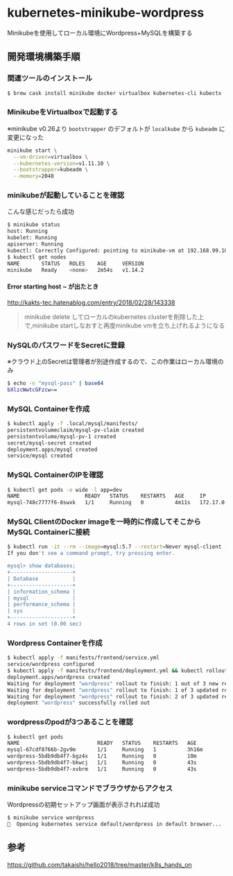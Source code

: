 # kubernetes-minikube-wordpress
Minikubeを使用してローカル環境にWordpress+MySQLを構築する

## 開発環境構築手順

### 関連ツールのインストール
```bash
$ brew cask install minikube docker virtualbox kubernetes-cli kubectx
```

### MinikubeをVirtualboxで起動する
※minikube v0.26より `bootstrapper` のデフォルトが `localkube` から `kubeadm` に変更になった
```bash
minikube start \
  --vm-driver=virtualbox \
  --kubernetes-version=v1.11.10 \
  --bootstrapper=kubeadm \
  --memory=2048
```

### minikubeが起動していることを確認
こんな感じだったら成功
```bash
$ minikube status
host: Running
kubelet: Running
apiserver: Running
kubectl: Correctly Configured: pointing to minikube-vm at 192.168.99.101
$ kubectl get nodes
NAME       STATUS   ROLES    AGE     VERSION
minikube   Ready    <none>   2m54s   v1.14.2
```

#### Error starting host ~ が出たとき
http://kakts-tec.hatenablog.com/entry/2018/02/28/143338
>minikube delete してローカルのkubernetes clusterを削除した上で,minikube startしなおすと再度minikube vmを立ち上げれるようになる

### NySQLのパスワードをSecretに登録
※クラウド上のSecretは管理者が別途作成するので、この作業はローカル環境のみ
```bash
$ echo -n "mysql-pass" | base64
bXlzcWwtcGFzcw==
```

### MySQL Containerを作成
```bash
$ kubectl apply -f .local/mysql/manifests/
persistentvolumeclaim/mysql-pv-claim created
persistentvolume/mysql-pv-1 created
secret/mysql-secret created
deployment.apps/mysql created
service/mysql created
```

### MySQL ContainerのIPを確認
```bash
$ kubectl get pods -o wide -l app=dev
NAME                     READY   STATUS    RESTARTS   AGE     IP           NODE       NOMINATED NODE   READINESS GATES
mysql-748c7777f6-8swxk   1/1     Running   0          4m11s   172.17.0.4   minikube   <none>           <none>
```

### MySQL ClientのDocker imageを一時的に作成してそこからMySQL Containerに接続
```bash
$ kubectl run -it --rm --image=mysql:5.7 --restart=Never mysql-client -- mysql -uroot -h 172.17.0.4 -pmysql-pass
If you don't see a command prompt, try pressing enter.

mysql> show databases;
+--------------------+
| Database           |
+--------------------+
| information_schema |
| mysql              |
| performance_schema |
| sys                |
+--------------------+
4 rows in set (0.00 sec)
```

### Wordpress Containerを作成
```bash
$ kubectl apply -f manifests/frontend/service.yml
service/wordpress configured
$ kubectl apply -f manifests/frontend/deployment.yml && kubectl rollout status -f manifests/frontend/deployment.yml
deployment.apps/wordpress created
Waiting for deployment "wordpress" rollout to finish: 1 out of 3 new replicas have been updated...
Waiting for deployment "wordpress" rollout to finish: 1 of 3 updated replicas are available...
Waiting for deployment "wordpress" rollout to finish: 2 of 3 updated replicas are available...
deployment "wordpress" successfully rolled out
```

### wordpressのpodが3つあることを確認
```bash
$ kubectl get pods
NAME                         READY   STATUS    RESTARTS   AGE
mysql-67cdf8766b-2gv9m       1/1     Running   1          3h16m
wordpress-5bdb9db4f7-bgz4x   1/1     Running   0          10m
wordpress-5bdb9db4f7-bkwcj   1/1     Running   0          43s
wordpress-5bdb9db4f7-xvbrm   1/1     Running   0          43s
```

### minikube serviceコマンドでブラウザからアクセス
Wordpressの初期セットアップ画面が表示されれば成功
```bash
$ minikube service wordpress
🎉  Opening kubernetes service default/wordpress in default browser...
```

## 参考

https://github.com/takaishi/hello2018/tree/master/k8s_hands_on
